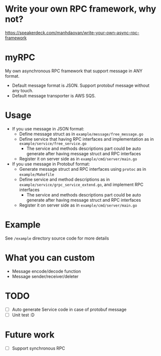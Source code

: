 # Write your own RPC framework, why not?
https://speakerdeck.com/manhdaovan/write-your-own-async-rpc-framework

# myRPC
My own asynchronous RPC framework that support message in ANY format.
- Default message format is JSON. Support protobuf message without any touch.
- Default message transporter is AWS SQS.

# Usage
- If you use message in JSON format:
  - Define message struct as in `example/message/free_message.go`
  - Define service that having RPC interfaces and implementation as in `example/service/free_service.go`
    - The service and methods descriptions part could be auto generate after having message struct and RPC interfaces
  - Register it on server side as in `example/cmd/server/main.go`
- If you use message in Protobuf format:
  - Generate message struct and RPC interfaces using `protoc` as in `example/Makefile`
  - Define service and method descriptions as in `example/service/grpc_service_extend.go`, and implement RPC interfaces
    - The service and methods descriptions part could be auto generate after having message struct and RPC interfaces
  - Register it on server side as in `example/cmd/server/main.go`

# Example
See `/example` directory source code for more details

# What you can custom
- Message encode/decode function
- Message sender/receiver/deleter 

# TODO
- [ ] Auto generate Service code in case of protobuf message
- [ ] Unit test :D

# Future work
- [ ] Support synchronous RPC
